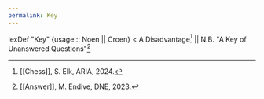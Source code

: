 ```yaml
---
permalink: Key
---
```

lexDef "Key" {usage::: Noen || Croen} < A Disadvantage[^KeyNoen] || N.B. "A Key of Unanswered Questions"[^KeyCroen]

[^KeyNoen]: [[Chess]], S. Elk, ARIA, 2024.
[^KeyCroen]: [[Answer]], M. Endive, DNE, 2023.
